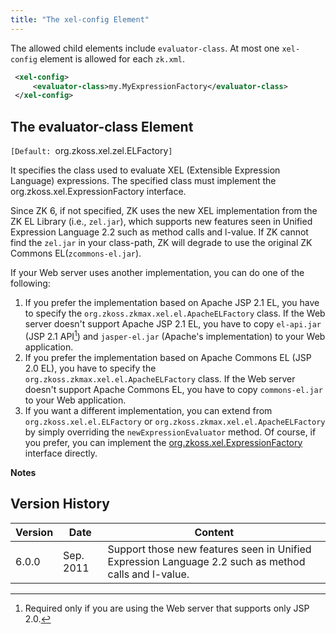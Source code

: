 ```yaml
---
title: "The xel-config Element"
---
```


The allowed child elements include `evaluator-class`. At most one
`xel-config` element is allowed for each `zk.xml`.

```xml
 <xel-config>
     <evaluator-class>my.MyExpressionFactory</evaluator-class>
 </xel-config>
```

## The evaluator-class Element

`[Default: `org.zkoss.xel.zel.ELFactory`]`

It specifies the class used to evaluate XEL (Extensible Expression
Language) expressions. The specified class must implement the
<javadoc type ="interface">org.zkoss.xel.ExpressionFactory</javadoc>
interface.

Since ZK 6, if not specified, ZK uses the new XEL implementation from
the ZK EL Library (i.e., `zel.jar`), which supports new features seen in
 Unified Expression Language 2.2 such as method calls and l-value.
If ZK cannot find the `zel.jar` in your class-path, ZK will degrade to
use the original ZK Commons EL(`zcommons-el.jar`).

If your Web server uses another implementation, you can do one of the
following:

1.  If you prefer the implementation based on Apache JSP 2.1 EL, you
    have to specify the
    `org.zkoss.zkmax.xel.el.ApacheELFactory` class. If
    the Web server doesn't support Apache JSP 2.1 EL, you have to copy
    `el-api.jar` (JSP 2.1 API[^1]) and `jasper-el.jar` (Apache's
    implementation) to your Web application.
2.  If you prefer the implementation based on Apache Commons EL (JSP 2.0
    EL), you have to specify the
    `org.zkoss.zkmax.xel.el.ApacheELFactory` class. If
    the Web server doesn't support Apache Commons EL, you have to copy
    `commons-el.jar` to your Web application.
3.  If you want a different implementation, you can extend from
    `org.zkoss.xel.el.ELFactory` or
    `org.zkoss.zkmax.xel.el.ApacheELFactory` by simply
    overriding the `newExpressionEvaluator` method. Of course, if you
    prefer, you can implement the
    [org.zkoss.xel.ExpressionFactory](https://www.zkoss.org/javadoc/latest/zk/org/zkoss/xel/ExpressionFactory.html)
    interface directly.

**Notes**

<references/>

## Version History

| Version | Date      | Content                                                                                              |
|---------|-----------|------------------------------------------------------------------------------------------------------|
| 6.0.0   | Sep. 2011 | Support those new features seen in Unified Expression Language 2.2 such as method calls and l-value. |

[^1]: Required only if you are using the Web server that supports only
    JSP 2.0.
